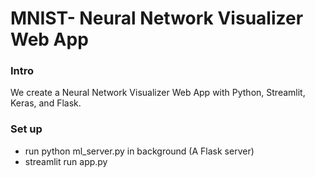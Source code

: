 # MNIST- Neural Network Visualizer Web App

### Intro
We create a Neural Network Visualizer Web App 
with Python, Streamlit, Keras, and Flask.

### Set up
- run python ml_server.py in background
    (A Flask server)
- streamlit run app.py
